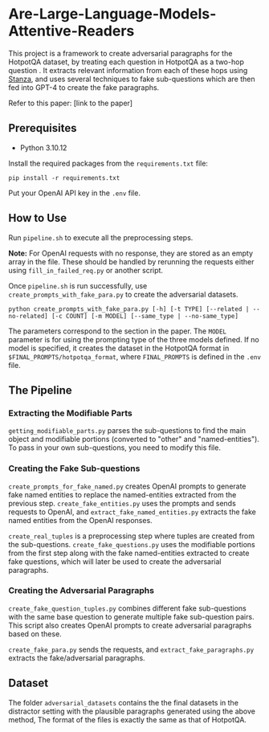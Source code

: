 # Are-Large-Language-Models-Attentive-Readers

This project is a framework to create adversarial paragraphs for the HotpotQA dataset, by treating each question in HotpotQA as a two-hop question . It extracts relevant information from each of these hops using [Stanza](https://github.com/stanfordnlp/stanza), and uses several techniques to fake sub-questions which are then fed into GPT-4 to create the fake paragraphs.

Refer to this paper: [link to the paper]

## Prerequisites

- Python 3.10.12

Install the required packages from the `requirements.txt` file:

```
pip install -r requirements.txt
```

Put your OpenAI API key in the `.env` file.

## How to Use

Run `pipeline.sh` to execute all the preprocessing steps.

**Note:** For OpenAI requests with no response, they are stored as an empty array in the file. These should be handled by rerunning the requests either using `fill_in_failed_req.py` or another script.

Once `pipeline.sh` is run successfully, use `create_prompts_with_fake_para.py` to create the adversarial datasets.

```
python create_prompts_with_fake_para.py [-h] [-t TYPE] [--related | --no-related] [-c COUNT] [-m MODEL] [--same_type | --no-same_type]
```

The parameters correspond to the section in the paper. The `MODEL` parameter is for using the prompting type of the three models defined. If no model is specified, it creates the dataset in the HotpotQA format in `$FINAL_PROMPTS/hotpotqa_format`, where `FINAL_PROMPTS` is defined in the `.env` file.

## The Pipeline

### Extracting the Modifiable Parts

`getting_modifiable_parts.py` parses the sub-questions to find the main object and modifiable portions (converted to "other" and "named-entities"). To pass in your own sub-questions, you need to modify this file.

### Creating the Fake Sub-questions

`create_prompts_for_fake_named.py` creates OpenAI prompts to generate fake named entities to replace the named-entities extracted from the previous step. `create_fake_entities.py` uses the prompts and sends requests to OpenAI, and `extract_fake_named_entities.py` extracts the fake named entities from the OpenAI responses.

`create_real_tuples` is a preprocessing step where tuples are created from the sub-questions. `create_fake_questions.py` uses the modifiable portions from the first step along with the fake named-entities extracted to create fake questions, which will later be used to create the adversarial paragraphs.

### Creating the Adversarial Paragraphs

`create_fake_question_tuples.py` combines different fake sub-questions with the same base question to generate multiple fake sub-question pairs. This script also creates OpenAI prompts to create adversarial paragraphs based on these.

`create_fake_para.py` sends the requests, and `extract_fake_paragraphs.py` extracts the fake/adversarial paragraphs.

## Dataset
The folder `adversarial_datasets` contains the the final datasets in the distractor setting with the plausible paragraphs generated using the above method, The format of the files is exactly the same as that of HotpotQA.
